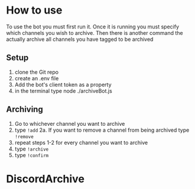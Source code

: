 # How to use
To use the bot you must first run it. Once it is running you must specify which channels you wish to archive. Then there is another command the actually archive all channels you have tagged to be archived

## Setup
1. clone the Git repo
2. create an .env file
3. Add the bot's client token as a property
4. in the terminal type node ./archiveBot.js

## Archiving
1. Go to whichever channel you want to archive
2. type `!add`
  2a. If you want to remove a channel from being archived type `!remove`
3. repeat steps 1-2 for every channel you want to archive
4. type `!archive`
5. type `!confirm`
# DiscordArchive

